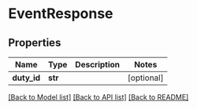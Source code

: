 # EventResponse

## Properties
Name | Type | Description | Notes
------------ | ------------- | ------------- | -------------
**duty_id** | **str** |  | [optional] 

[[Back to Model list]](../README.md#documentation-for-models) [[Back to API list]](../README.md#documentation-for-api-endpoints) [[Back to README]](../README.md)


